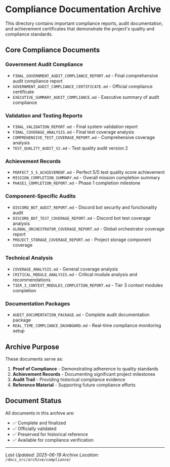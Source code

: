 # Compliance Documentation Archive

This directory contains important compliance reports, audit documentation, and achievement certificates that demonstrate the project's quality and compliance standards.

## Core Compliance Documents

### Government Audit Compliance
- `FINAL_GOVERNMENT_AUDIT_COMPLIANCE_REPORT.md` - Final comprehensive audit compliance report
- `GOVERNMENT_AUDIT_COMPLIANCE_CERTIFICATE.md` - Official compliance certificate
- `EXECUTIVE_SUMMARY_AUDIT_COMPLIANCE.md` - Executive summary of audit compliance

### Validation and Testing Reports
- `FINAL_VALIDATION_REPORT.md` - Final system validation report
- `FINAL_COVERAGE_ANALYSIS.md` - Final test coverage analysis
- `COMPREHENSIVE_TEST_COVERAGE_REPORT.md` - Comprehensive coverage analysis
- `TEST_QUALITY_AUDIT_V2.md` - Test quality audit version 2

### Achievement Records
- `PERFECT_5_5_ACHIEVEMENT.md` - Perfect 5/5 test quality score achievement
- `MISSION_COMPLETION_SUMMARY.md` - Overall mission completion summary
- `PHASE1_COMPLETION_REPORT.md` - Phase 1 completion milestone

### Component-Specific Audits
- `DISCORD_BOT_AUDIT_REPORT.md` - Discord bot security and functionality audit
- `DISCORD_BOT_TEST_COVERAGE_REPORT.md` - Discord bot test coverage analysis
- `GLOBAL_ORCHESTRATOR_COVERAGE_REPORT.md` - Global orchestrator coverage report
- `PROJECT_STORAGE_COVERAGE_REPORT.md` - Project storage component coverage

### Technical Analysis
- `COVERAGE_ANALYSIS.md` - General coverage analysis
- `CRITICAL_MODULE_ANALYSIS.md` - Critical module analysis and recommendations
- `TIER_3_CONTEXT_MODULES_COMPLETION_REPORT.md` - Tier 3 context modules completion

### Documentation Packages
- `AUDIT_DOCUMENTATION_PACKAGE.md` - Complete audit documentation package
- `REAL_TIME_COMPLIANCE_DASHBOARD.md` - Real-time compliance monitoring setup

## Archive Purpose

These documents serve as:
1. **Proof of Compliance** - Demonstrating adherence to quality standards
2. **Achievement Records** - Documenting significant project milestones
3. **Audit Trail** - Providing historical compliance evidence
4. **Reference Material** - Supporting future compliance efforts

## Document Status

All documents in this archive are:
- ✅ Complete and finalized
- ✅ Officially validated
- ✅ Preserved for historical reference
- ✅ Available for compliance verification

---

*Last Updated: 2025-06-19*
*Archive Location: `/docs_src/archive/compliance/`*